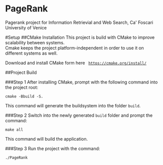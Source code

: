 # PageRank
Pagerank project for Information Retrievial and Web Search, Ca' Foscari University of Venice

#Setup
##CMake Installation
This project is build with CMake to improve scalability between systems.  
Cmake keeps the project platform-independent in order to use it on different systems as well.

Download and install CMake form here <code> https://cmake.org/install/ </code>

##Project Build

###Step 1
After installing CMake, prompt with the following command into the project root:

<code>cmake -Bbuild -S.</code>  

This command will generate the buildsystem into the folder <code>build</code>.

###Step 2
Switch into the newly generated <code>build</code> folder and prompt the command:

<code>make all</code>

This command will build the application.

###Step 3
Run the project with the command:

<code>./PageRank</code>
